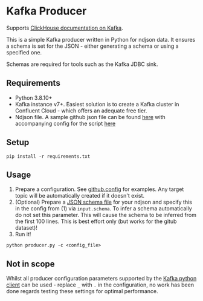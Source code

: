 # Kafka Producer

Supports [ClickHouse documentation on Kafka]().

This is a simple Kafka producer written in Python for ndjson data. It ensures a schema is set for the JSON - either generating a schema or using a specified one.

Schemas are required for tools such as the Kafka JDBC sink.

## Requirements

- Python 3.8.10+
- Kafka instance v7+. Easiest solution is to create a Kafka cluster in Confluent Cloud - which offers an adequate free tier.
- Ndjson file. A sample github json file can be found [here]() with accompanying config for the script [here]()

## Setup

`pip install -r requirements.txt`

## Usage

1. Prepare a configuration. See [github.config]() for examples. Any target topic will be automatically created if it doesn't exist.
2. (Optional) Prepare a [JSON schema file](https://json-schema.org/) for your ndjson and specify this in the config from (1) via `input.schema`. To infer a schema automatically do not set this parameter. This will cause the schema to be inferred from the first 100 lines. This is best effort only (but works for the gitub dataset)!
3. Run it!

`python producer.py -c <config_file>`

## Not in scope

Whilst all producer configuration parameters supported by the [Kafka python client](https://kafka-python.readthedocs.io/en/master/apidoc/KafkaProducer.html) can be used - replace `_` with `.` in the configuration, no work has been done regards testing these settings for optimal performance.
